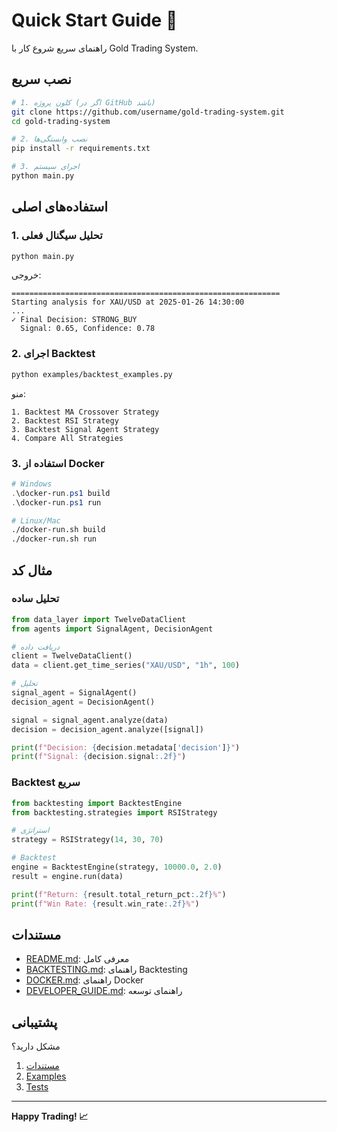# Quick Start Guide 🚀

راهنمای سریع شروع کار با Gold Trading System.

## نصب سریع

```bash
# 1. کلون پروژه (اگر در GitHub باشد)
git clone https://github.com/username/gold-trading-system.git
cd gold-trading-system

# 2. نصب وابستگی‌ها
pip install -r requirements.txt

# 3. اجرای سیستم
python main.py
```

## استفاده‌های اصلی

### 1. تحلیل سیگنال فعلی

```bash
python main.py
```

خروجی:
```
============================================================
Starting analysis for XAU/USD at 2025-01-26 14:30:00
...
✓ Final Decision: STRONG_BUY
  Signal: 0.65, Confidence: 0.78
```

### 2. اجرای Backtest

```bash
python examples/backtest_examples.py
```

منو:
```
1. Backtest MA Crossover Strategy
2. Backtest RSI Strategy
3. Backtest Signal Agent Strategy
4. Compare All Strategies
```

### 3. استفاده از Docker

```powershell
# Windows
.\docker-run.ps1 build
.\docker-run.ps1 run
```

```bash
# Linux/Mac
./docker-run.sh build
./docker-run.sh run
```

## مثال کد

### تحلیل ساده

```python
from data_layer import TwelveDataClient
from agents import SignalAgent, DecisionAgent

# دریافت داده
client = TwelveDataClient()
data = client.get_time_series("XAU/USD", "1h", 100)

# تحلیل
signal_agent = SignalAgent()
decision_agent = DecisionAgent()

signal = signal_agent.analyze(data)
decision = decision_agent.analyze([signal])

print(f"Decision: {decision.metadata['decision']}")
print(f"Signal: {decision.signal:.2f}")
```

### Backtest سریع

```python
from backtesting import BacktestEngine
from backtesting.strategies import RSIStrategy

# استراتژی
strategy = RSIStrategy(14, 30, 70)

# Backtest
engine = BacktestEngine(strategy, 10000.0, 2.0)
result = engine.run(data)

print(f"Return: {result.total_return_pct:.2f}%")
print(f"Win Rate: {result.win_rate:.2f}%")
```

## مستندات

- [README.md](README.md): معرفی کامل
- [BACKTESTING.md](BACKTESTING.md): راهنمای Backtesting
- [DOCKER.md](DOCKER.md): راهنمای Docker
- [DEVELOPER_GUIDE.md](DEVELOPER_GUIDE.md): راهنمای توسعه

## پشتیبانی

مشکل دارید؟
1. [مستندات](README.md)
2. [Examples](examples/)
3. [Tests](test_system.py)

---

**Happy Trading! 📈**
